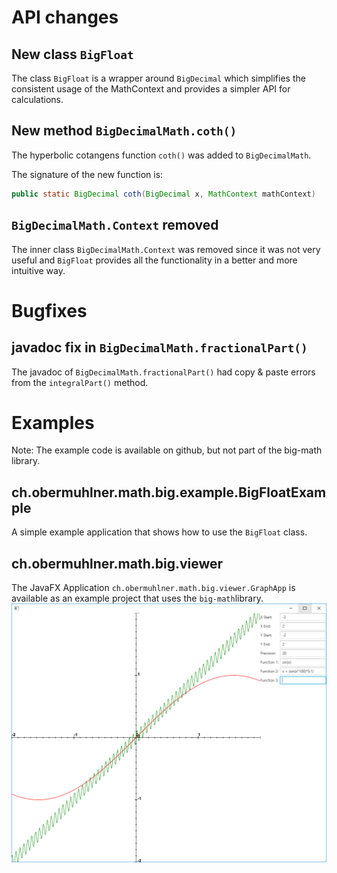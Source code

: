 # API changes

## New class `BigFloat`

The class `BigFloat` is a wrapper around `BigDecimal` which simplifies the consistent usage of the MathContext and provides a simpler API for calculations. 

## New method `BigDecimalMath.coth()`

The hyperbolic cotangens function `coth()` was added to `BigDecimalMath`.

The signature of the new function is:
```java
public static BigDecimal coth(BigDecimal x, MathContext mathContext)
```

## `BigDecimalMath.Context` removed

The inner class `BigDecimalMath.Context` was removed since it was not very useful and `BigFloat` provides all the functionality in a better and more intuitive way.


# Bugfixes

## javadoc fix in `BigDecimalMath.fractionalPart()`

The javadoc of `BigDecimalMath.fractionalPart()` had copy & paste errors from the `integralPart()` method. 

# Examples

Note: The example code is available on github, but not part of the big-math library.

## ch.obermuhlner.math.big.example.BigFloatExample

A simple example application that shows how to use the `BigFloat` class.  

## ch.obermuhlner.math.big.viewer

The JavaFX Application `ch.obermuhlner.math.big.viewer.GraphApp` is available as an example project that uses the `big-math`library.
![Graph Viewer](screenshot_graphviewer_1.1.0.PNG)


